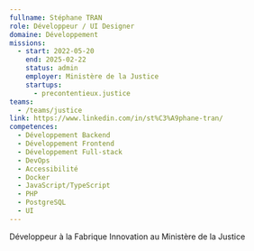 ```yaml
---
fullname: Stéphane TRAN
role: Développeur / UI Designer
domaine: Développement
missions:
  - start: 2022-05-20
    end: 2025-02-22
    status: admin
    employer: Ministère de la Justice
    startups:
      - precontentieux.justice
teams:
  - /teams/justice
link: https://www.linkedin.com/in/st%C3%A9phane-tran/
competences:
  - Développement Backend
  - Développement Frontend
  - Développement Full-stack
  - DevOps
  - Accessibilité
  - Docker
  - JavaScript/TypeScript
  - PHP
  - PostgreSQL
  - UI
---
```

Développeur à la Fabrique Innovation au Ministère de la Justice
